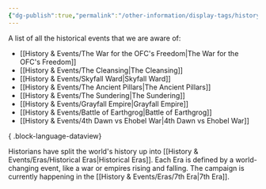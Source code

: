```yaml
---
{"dg-publish":true,"permalink":"/other-information/display-tags/history-and-events/","hideInGraph":true,"updated":"2025-02-08T15:09:24.517+00:00"}
---
```


A list of all the historical events that we are aware of:
- [[History & Events/The War for the OFC's Freedom\|The War for the OFC's Freedom]]
- [[History & Events/The Cleansing\|The Cleansing]]
- [[History & Events/Skyfall Ward\|Skyfall Ward]]
- [[History & Events/The Ancient Pillars\|The Ancient Pillars]]
- [[History & Events/The Sundering\|The Sundering]]
- [[History & Events/Grayfall Empire\|Grayfall Empire]]
- [[History & Events/Battle of Earthgrog\|Battle of Earthgrog]]
- [[History & Events/4th Dawn vs Ehobel War\|4th Dawn vs Ehobel War]]

{ .block-language-dataview}

Historians have split the world's history up into [[History & Events/Eras/Historical Eras\|Historical Eras]]. Each Era is defined by a world-changing event, like a war or empires rising and falling. The campaign is currently happening in the [[History & Events/Eras/7th Era\|7th Era]].